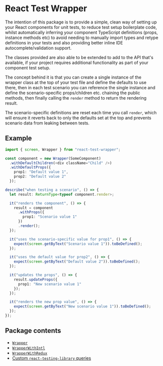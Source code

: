 React Test Wrapper
==================

The intention of this package is to provide a simple, clean way of setting up your React components
for unit tests, to reduce test setup boilerplate code, whilst automatically inferring your component
TypeScript definitions (props, instance methods etc) to avoid needing to manually import types and
retype definitions in your tests and also providing better inline IDE autocomplete/validation support.

The classes provided are also able to be extended to add to the API that's available, if your
project requires additional functionality as part of your component test setup.

The concept behind it is that you can create a single instance of the wrapper class at the top of
your test file and define the defaults to use there, then in each test scenario you can reference
the single instance and define the scenario-specific props/children etc. chaining the public methods,
then finally calling the `render` method to return the rendering result.

The scenario-specific definitions are reset each time you call `render`, which
will ensure it reverts back to only the defaults set at the top and prevents scenario data from leaking
between tests.

## Example
```typescript jsx
import { screen, Wrapper } from "react-test-wrapper";

const component = new Wrapper(SomeComponent)
  .withDefaultChildren(<div className="Child" />)
  .withDefaultProps({
    prop1: "Default value 1",
    prop2: "Default value 2"
  });

describe("when testing a scenario", () => {
  let result: ReturnType<typeof component.render>;

  it("renders the component", () => {
    result = component
      .withProps({
        prop1: "Scenario value 1"
      })
      .render();
  });

  it("uses the scenario-specific value for prop1", () => {
    expect(screen.getByText("Scenario value 1")).toBeDefined();
  });

  it("uses the default value for prop2", () => {
    expect(screen.getByText("Default value 2")).toBeDefined();
  });

  it("updates the props", () => {
    result.updateProps({
      prop1: "New scenario value 1"
    });
  });

  it("renders the new prop value", () => {
    expect(screen.getByText("New scenario value 1")).toBeDefined();
  });
});
```

Package contents
----------------
- [`Wrapper`](/docs/react-testing-library/Wrapper.md)
- [`WrapperWithIntl`](/docs/react-testing-library/WrapperWithIntl.md)
- [`WrapperWithRedux`](/docs/react-testing-library/WrapperWithRedux.md)
- [Custom `react-testing-library` queries](/docs/react-testing-library/queries.md)
